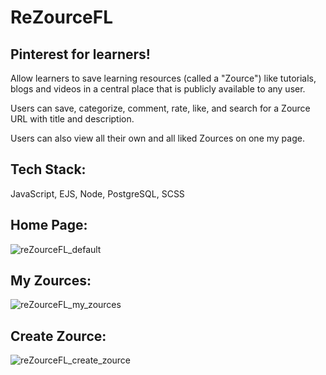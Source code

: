 # ReZourceFL
## Pinterest for learners!

Allow learners to save learning resources (called a "Zource") like tutorials, blogs and videos in a central place that is publicly available to any user.

Users can save, categorize, comment, rate, like, and search for a Zource URL with title and description.

Users can also view all their own and all liked Zources on one my page.

## Tech Stack:
  JavaScript, EJS, Node, PostgreSQL, SCSS
 
## Home Page:
![reZourceFL_default](https://user-images.githubusercontent.com/72511857/150480241-3382dd87-3eca-452b-a6c5-f7970255a89d.gif)

## My Zources:
![reZourceFL_my_zources](https://user-images.githubusercontent.com/72511857/150481457-d0ed22ca-7dc2-4036-9568-f10454573c27.gif)

## Create Zource:
![reZourceFL_create_zource](https://user-images.githubusercontent.com/72511857/150481498-54634db0-c846-4a61-a897-9e98f8eccd33.gif)
